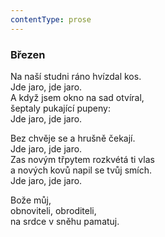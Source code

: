 ```yaml
---
contentType: prose
---
```


### Březen

Na naší studni ráno hvízdal kos.  
Jde jaro, jde jaro.  
A když jsem okno na sad otvíral,  
šeptaly pukající pupeny:  
Jde jaro, jde jaro.

Bez chvěje se a hrušně čekají.  
Jde jaro, jde jaro.  
Zas novým třpytem rozkvétá ti vlas  
a nových kovů napil se tvůj smích.  
Jde jaro, jde jaro.

Bože můj,  
obnoviteli, obroditeli,  
na srdce v sněhu pamatuj.
